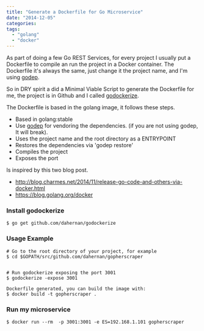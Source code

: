 ```yaml
---
title: "Generate a Dockerfile for Go Microservice"
date: "2014-12-05"
categories:
tags:
  - "golang"
  - "docker"
---
```


As part of doing a few Go REST Services, for every project I usually put a Dockerfile to compile an run the project in a Docker container.
The Dockerfile it's always the same, just change it the project name, and I'm using [godep](https://github.com/tools/godep).

So in DRY spirit a did a Minimal Viable Script to generate the Dockerfile for me, the project is in Github and I called [godockerize](https://github.com/dahernan/godockerize).

The Dockerfile is based in the golang image, it follows these steps.

* Based in golang:stable
* Use [godep](https://github.com/tools/godep) for vendoring the dependencies. (if you are not using godep, It will break).
* Uses the project name and the root directory as a ENTRYPOINT
* Restores the dependencies via 'godep restore'
* Compiles the project
* Exposes the port

Is inspired by this two blog post.

* http://blog.charmes.net/2014/11/release-go-code-and-others-via-docker.html
* https://blog.golang.org/docker

### Install godockerize
```
$ go get github.com/dahernan/godockerize

```

### Usage Example
```
# Go to the root directory of your project, for example
$ cd $GOPATH/src/github.com/dahernan/gopherscraper


# Run godockerize exposing the port 3001
$ godockerize -expose 3001

Dockerfile generated, you can build the image with:
$ docker build -t gopherscraper .

```

### Run my microservice

```
$ docker run --rm  -p 3001:3001 -e ES=192.168.1.101 gopherscraper

```

